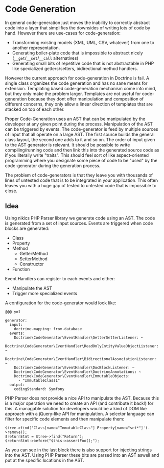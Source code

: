 # Code Generation

In general code-generation just moves the inability to correctly abstract code into a layer that simplifies the downsides of writing lots of code by hand. However there are use-cases for code-generation:

* Transforming existing models (XML, UML, CSV, whatever) from one to another representation.
* Generating boiler-plate code that is impossible to abstract nicely (`__get`/`__set`/`__call` alternatives)
* Generating small bits of repetitive code that is not abstractable in PHP like specialized getters/setters, bidirectional method handlers.

However the current approach for code-generation in Doctrine is fail. A single class organizes the code generation and has no sane means for extension. Templating based code-generation mechanism come into mind, but they only make the problem larger. Templates are not useful for code-generation because they dont offer manipulation and composition of different concerns, they only allow a linear direction of templates that are stacked on top of each other.

Proper Code-Generation uses an AST that can be manipulated by the developer at any given point during the process. Manipulation of the AST can be triggered by events. The code-generator is feed by multiple sources of input that all operate on a large AST. The first source builds the general class layout, the second one adds to it and so on. The order of input given to the AST generator is relevant. It should be possible to write compiling/running code and then link this into the generated source code as if you literally write "traits". This should feel sort of like aspect-oriented programming where you designate some piece of code to be "used" by the code-generator during the generation process.

The problem of code-generators is that they leave you with thousands of lines of untested code that is to be integrated in your application. This often leaves you with a huge gap of tested to untested code that is impossible to close.

## Idea

Using nikics PHP Parser library we generate code using an AST. The code is generated from a set of input sources. Events are triggered when code blocks are generated:

* Class
* Property
* Method
    * GetterMethod
    * SetterMethod
    * Constructor
* Function

Event Handlers can register to each events and either:

* Manipulate the AST
* Trigger more specialized events

A configuration for the code-generator would look like:

    @@@ yml

    generator:
      input:
        doctrine-mapping: from-database
      events:
        Doctrine\CodeGenerator\EventHandler\GetterSetterListener: ~
        Doctrine\CodeGenerator\EventHandler\ReadOnlyEntityValueObjectListener: ~
        Doctrine\CodeGenerator\EventHandler\BidirectionalAssociationListener: ~
        Doctrine\CodeGenerator\EventHandler\DocBlockListener: ~
        Doctrine\CodeGenerator\EventHandler\DoctrineAnnotations: ~
        Doctrine\CodeGenerator\EventHandler\ImmutableObjects:
          - "ImmutableClass1"
      output:
        codingStandard: Symfony

PHP Parser does not provide a nice API to manipulate the AST. Because this is a major operation we need to create an API (and contribute it back!) for this. A managable solution for developers would be a kind of DOM like approach with a jQuery-like API for manipulation. A selector language can filter for specific code elements and then manipulate them:

    $tree->find('Class[name="ImmutableClass"] Property[name="set*"]')->remove();
    $returnStmt = $tree->find("Return");
    $returnStmt->before("$this->assertFoo();");

As you can see in the last block there is also support for injecting strings into the AST. Using PHP Parser these bits are parsed into an AST aswell and put at the specific locations in the AST.


